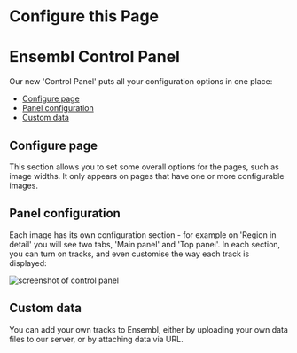 # Configure this Page

# Ensembl Control Panel

Our new 'Control Panel' puts all your configuration options in one place:

*   [Configure page](#cp-page)
*   [Panel configuration](#cp-panel)
*   [Custom data](#cp-data)

## Configure page

This section allows you to set some overall options for the pages, such as image widths. It only appears on pages that have one or more configurable images.

## Panel configuration

Each image has its own configuration section - for example on 'Region in detail' you will see two tabs, 'Main panel' and 'Top panel'. In each section, you can turn on tracks, and even customise the way each track is displayed:

![screenshot of control panel](/img/help/control_panel.png)

## Custom data

You can add your own tracks to Ensembl, either by uploading your own data files to our server, or by attaching data via URL.

